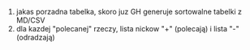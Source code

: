 1. jakas porzadna tabelka, skoro juz GH generuje sortowalne tabelki z MD/CSV
2. dla kazdej "polecanej" rzeczy, lista nickow "+" (polecają) i lista "-" (odradzają)
